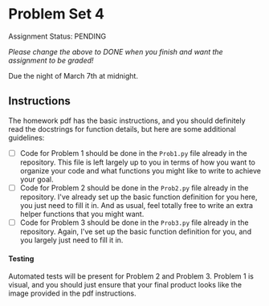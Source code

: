 # Problem Set 4

Assignment Status: PENDING

_Please change the above to DONE when you finish and want the assignment to be graded!_

Due the night of March 7th at midnight.


## Instructions
The homework pdf has the basic instructions, and you should definitely read the docstrings for function details, but here are some additional guidelines:
 - [ ] Code for Problem 1 should be done in the `Prob1.py` file already in the repository. This file is left largely up to you in terms of how you want to organize your code and what functions you might like to write to achieve your goal.
 - [ ] Code for Problem 2 should be done in the `Prob2.py` file already in the repository. I've already set up the basic function definition for you here, you just need to fill it in. And as usual, feel totally free to write an extra helper functions that you might want.
 - [ ] Code for Problem 3 should be done in the `Prob3.py` file already in the repository. Again, I've set up the basic function definition for you, and you largely just need to fill it in.

#### Testing
Automated tests will be present for Problem 2 and Problem 3. Problem 1 is visual, and you should just ensure that your final product looks like the image provided in the pdf instructions.
